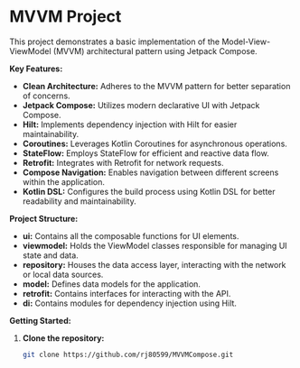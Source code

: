 # MVVM Project

This project demonstrates a basic implementation of the Model-View-ViewModel (MVVM) architectural pattern using Jetpack Compose.

**Key Features:**

* **Clean Architecture:** Adheres to the MVVM pattern for better separation of concerns.
* **Jetpack Compose:** Utilizes modern declarative UI with Jetpack Compose.
* **Hilt:** Implements dependency injection with Hilt for easier maintainability.
* **Coroutines:** Leverages Kotlin Coroutines for asynchronous operations.
* **StateFlow:** Employs StateFlow for efficient and reactive data flow.
* **Retrofit:** Integrates with Retrofit for network requests.
* **Compose Navigation:** Enables navigation between different screens within the application.
* **Kotlin DSL:** Configures the build process using Kotlin DSL for better readability and maintainability.

**Project Structure:**

* **ui:** Contains all the composable functions for UI elements.
* **viewmodel:** Holds the ViewModel classes responsible for managing UI state and data.
* **repository:** Houses the data access layer, interacting with the network or local data sources.
* **model:** Defines data models for the application.
* **retrofit:** Contains interfaces for interacting with the API.
* **di:** Contains modules for dependency injection using Hilt.

**Getting Started:**

1. **Clone the repository:**
   ```bash
   git clone https://github.com/rj80599/MVVMCompose.git
